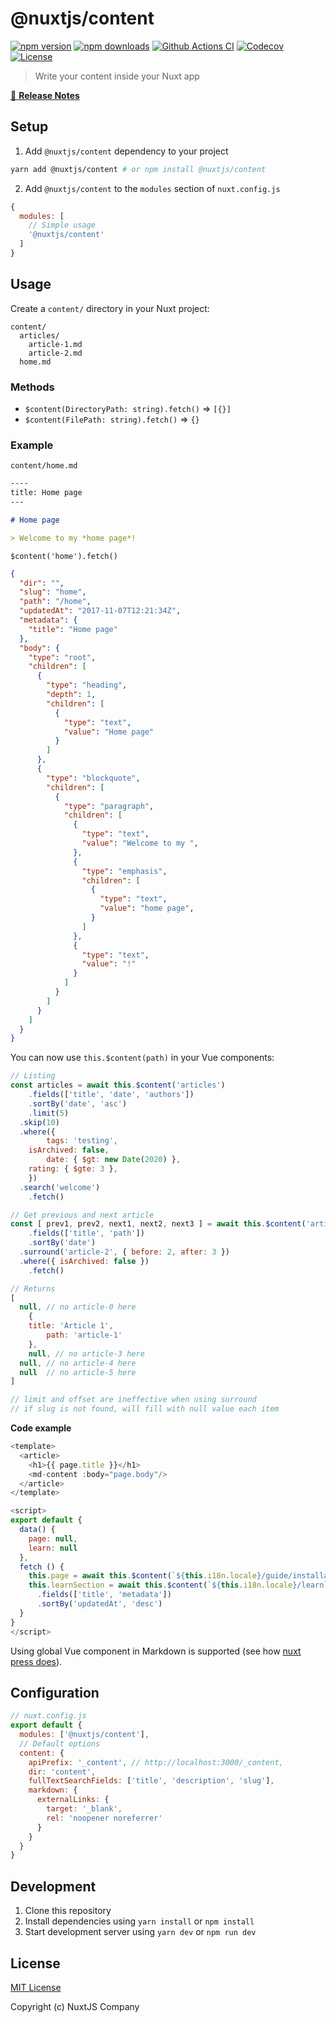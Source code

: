 # @nuxtjs/content

[![npm version][npm-version-src]][npm-version-href]
[![npm downloads][npm-downloads-src]][npm-downloads-href]
[![Github Actions CI][github-actions-ci-src]][github-actions-ci-href]
[![Codecov][codecov-src]][codecov-href]
[![License][license-src]][license-href]

> Write your content inside your Nuxt app

[📖 **Release Notes**](./CHANGELOG.md)

## Setup

1. Add `@nuxtjs/content` dependency to your project

```bash
yarn add @nuxtjs/content # or npm install @nuxtjs/content
```

2. Add `@nuxtjs/content` to the `modules` section of `nuxt.config.js`

```js
{
  modules: [
    // Simple usage
    '@nuxtjs/content'
  ]
}
```

## Usage

Create a `content/` directory in your Nuxt project:

```
content/
  articles/
    article-1.md
    article-2.md
  home.md
```

### Methods

- `$content(DirectoryPath: string).fetch()` ⇒ `[{}]`
- `$content(FilePath: string).fetch()` ⇒ `{}`

### Example

`content/home.md`

```md
----
title: Home page
---

# Home page

> Welcome to my *home page*!
```

`$content('home').fetch()`

```json
{
  "dir": "",
  "slug": "home",
  "path": "/home",
  "updatedAt": "2017-11-07T12:21:34Z",
  "metadata": {
    "title": "Home page"
  },
  "body": {
    "type": "root",
    "children": [
      {
        "type": "heading",
        "depth": 1,
        "children": [
          {
            "type": "text",
            "value": "Home page"
          }
        ]
      },
      {
        "type": "blockquote",
        "children": [
          {
            "type": "paragraph",
            "children": [
              {
                "type": "text",
                "value": "Welcome to my ",
              },
              {
                "type": "emphasis",
                "children": [
                  {
                    "type": "text",
                    "value": "home page",
                  }
                ]
              },
              {
                "type": "text",
                "value": "!"
              }
            ]
          }
        ]
      }
    ]
  }
}
```

You can now use `this.$content(path)` in your Vue components:

```js
// Listing
const articles = await this.$content('articles')
	.fields(['title', 'date', 'authors'])
	.sortBy('date', 'asc')
	.limit(5)
  .skip(10)
  .where({
		tags: 'testing',
    isArchived: false,
		date: { $gt: new Date(2020) },
    rating: { $gte: 3 },
	})
  .search('welcome')
	.fetch()
```

```js
// Get previous and next article
const [ prev1, prev2, next1, next2, next3 ] = await this.$content('articles')
	.fields(['title', 'path'])
	.sortBy('date')
  .surround('article-2', { before: 2, after: 3 })
  .where({ isArchived: false })
	.fetch()

// Returns
[
  null, // no article-0 here
	{
    title: 'Article 1',
		path: 'article-1'
	},
	null, // no article-3 here
  null, // no article-4 here
  null  // no article-5 here
]

// limit and offset are ineffective when using surround
// if slug is not found, will fill with null value each item
```

**Code example**

```js
<template>
  <article>
    <h1>{{ page.title }}</h1>
    <md-content :body="page.body"/>
  </article>
</template>

<script>
export default {
  data() {
    page: null,
    learn: null
  },
  fetch () {
    this.page = await this.$content(`${this.i18n.locale}/guide/installation`).fetch()
    this.learnSection = await this.$content(`${this.i18n.locale}/learn`)
      .fields(['title', 'metadata'])
      .sortBy('updatedAt', 'desc')
  }
}
</script>
```

Using global Vue component in Markdown is supported (see how [nuxt press does](https://nuxt.press/en/customize/#using-components)).

## Configuration

```js
// nuxt.config.js
export default {
  modules: ['@nuxtjs/content'],
  // Default options
  content: {
    apiPrefix: '_content', // http://localhost:3000/_content,
    dir: 'content',
    fullTextSearchFields: ['title', 'description', 'slug'],
    markdown: {
      externalLinks: {
        target: '_blank',
        rel: 'noopener noreferrer'
      }
    }
  }
}
```

## Development

1. Clone this repository
2. Install dependencies using `yarn install` or `npm install`
3. Start development server using `yarn dev` or `npm run dev`

## License

[MIT License](./LICENSE)

Copyright (c) NuxtJS Company

<!-- Badges -->
[npm-version-src]: https://img.shields.io/npm/v/@nuxtjs/content/latest.svg
[npm-version-href]: https://npmjs.com/package/@nuxtjs/content

[npm-downloads-src]: https://img.shields.io/npm/dt/@nuxtjs/content.svg
[npm-downloads-href]: https://npmjs.com/package/@nuxtjs/content

[github-actions-ci-src]: https://github.com/nuxt-company/content-module/workflows/ci/badge.svg
[github-actions-ci-href]: https://github.com/nuxt-company/content-module/actions?query=workflow%3Aci

[codecov-src]: https://img.shields.io/codecov/c/github/nuxt-company/content-module.svg
[codecov-href]: https://codecov.io/gh/nuxt-company/content-module

[license-src]: https://img.shields.io/npm/l/@nuxtjs/content.svg
[license-href]: https://npmjs.com/package/@nuxtjs/content
